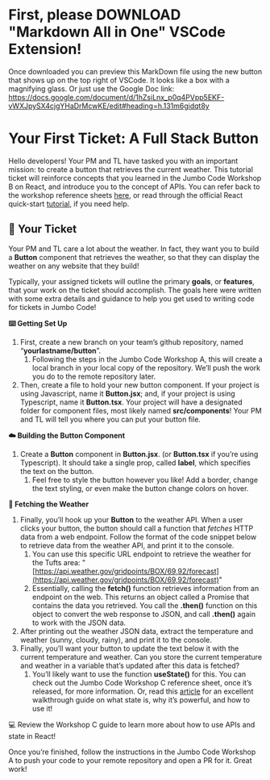 # First, please DOWNLOAD "Markdown All in One" VSCode Extension!
Once downloaded you can preview this MarkDown file using the new button that shows up on the top right of VSCode. It looks like a box with a magnifying glass. Or just use the Google Doc link: https://docs.google.com/document/d/1hZsiLnx_p0q4PVpp5EKF-vWXJpySX4cjgYHaDrMcwKE/edit#heading=h.131m6gidqt8y


# **Your First Ticket: A Full Stack Button**

Hello developers\! Your PM and TL have tasked you with an important mission: to create a button that retrieves the current weather. This tutorial ticket will reinforce concepts that you learned in the Jumbo Code Workshop B on React, and introduce you to the concept of APIs. You can refer back to the workshop reference sheets [here](https://jumbocode.ben.page/reference), or read through the official React quick-start [tutorial](n), if you need help.

## 🎯 **Your Ticket**

Your PM and TL care a lot about the weather. In fact, they want you to build a **Button** component that retrieves the weather, so that they can display the weather on any website that they build\!

Typically, your assigned tickets will outline the primary **goals**, or **features**, that your work on the ticket should accomplish. The goals here were written with some extra details and guidance to help you get used to writing code for tickets in Jumbo Code\!

**⌨️ Getting Set Up**

1. First, create a new branch on your team’s github repository, named “**yourlastname/button**”.  
   1. Following the steps in the Jumbo Code Workshop A, this will create a local branch in your local copy of the repository. We’ll push the work you do to the remote repository later.   
2. Then, create a file to hold your new button component. If your project is using Javascript, name it **Button.jsx**; and, if your project is using Typescript, name it **Button.tsx**. Your project will have a designated folder for component files, most likely named **src/components**\! Your PM and TL will tell you where you can put your button file.

**☁️ Building the Button Component**

1. Create a **Button** component in **Button.jsx**. (or **Button.tsx** if you’re using Typescript). It should take a single prop, called **label**, which specifies the text on the button.  
   1. Feel free to style the button however you like\! Add a border, change the text styling, or even make the button change colors on hover.

**💬 Fetching the Weather**

1. Finally, you’ll hook up your **Button** to the weather API. When a user clicks your button, the button should call a function that *fetches* HTTP data from a web endpoint. Follow the format of the code snippet below to retrieve data from the weather API, and print it to the console.  
   1. You can use this specific URL endpoint to retrieve the weather for the Tufts area: "[https://api.weather.gov/gridpoints/BOX/69,92/forecast](https://api.weather.gov/gridpoints/BOX/69,92/forecast)"  
   2. Essentially, calling the **fetch()** function retrieves information from an endpoint on the web. This returns an object called a Promise that contains the data you retrieved. You call the **.then()** function on this object to convert the web response to JSON, and call **.then()** again to work with the JSON data.   
2. After printing out the weather JSON data, extract the temperature and weather (sunny, cloudy, rainy), and print it to the console.  
3. Finally, you’ll want your button to update the text below it with the current temperature and weather. Can you store the current temperature and weather in a variable that’s updated after this data is fetched?  
   1. You’ll likely want to use the function **useState()** for this. You can check out the Jumbo Code Workshop C reference sheet, once it’s released, for more information. Or, read this [article](https://react.dev/learn/reacting-to-input-with-state) for an excellent walkthrough guide on what state is, why it’s powerful, and how to use it\!

	  
💻 Review the Workshop C guide to learn more about how to use APIs and state in React\!

Once you’re finished, follow the instructions in the Jumbo Code Workshop A to push your code to your remote repository and open a PR for it. Great work\! 